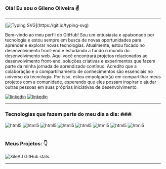 ### Olá! Eu sou o Gileno Oliveira ✌️
- - -
[![Typing SVG](https://readme-typing-svg.demolab.com/?lines=O+Melhor+da+vida+é+aprender;+bem+mais+do+que+já+se+sabe...)](https://git.io/typing-svg)

Bem-vindo ao meu perfil do GitHub! Sou um entusiasta e apaixonado por tecnologia e estou sempre em busca de novas oportunidades para aprender e explorar novas tecnologias. Atualmente, estou focado no desenvolvimento front-end e estudando a fundo o mundo do desenvolvimento web. 
Aqui você encontrará projetos relacionados ao desenvolvimento front-end, soluções criativas e experimentos que fazem parte da minha jornada de aprendizado contínuo.
Acredito que a colaboração e o compartilhamento de conhecimentos são essenciais no universo da tecnologia. Por isso, estou empolgado(a) em compartilhar meus projetos com a comunidade, esperando que eles possam inspirar e ajudar outras pessoas em suas próprias iniciativas de desenvolvimento.

[![linkedin](https://img.shields.io/badge/LinkedIn-0077B5?style=for-the-badge&logo=linkedin&logoColor=white)](https://www.linkedin.com/in/gileno-de-oliveira-rocha-b36b2a125/)
[![linkedin](https://img.shields.io/badge/gitlab-%23181717.svg?style=for-the-badge&logo=gitlab&logoColor=white)](https://github.com/XileAJ?tab=repositories/)

---

### Tecnologias que fazem parte do meu dia a dia: 🔥🔥🔥
<div style="display: inline_block">
    <img align="center" alt="html5"src="https://img.shields.io/badge/Visual_Studio-5C2D91?style=for-the-badge&logo=visual%20studio&logoColor=white">
    <img align="center" alt="html5"src="https://img.shields.io/badge/HTML5-E34F26?style=for-the-badge&logo=html5&logoColor=white">
    <img align="center" alt="html5"src="https://img.shields.io/badge/CSS3-1572B6?style=for-the-badge&logo=css3&logoColor=white">
    <img align="center" alt="html5"src="https://img.shields.io/badge/JavaScript-323330?style=for-the-badge&logo=javascript&logoColor=F7DF1E">
    <img align="center" alt="html5"src="https://img.shields.io/badge/git-%23F05033.svg?style=for-the-badge&logo=git&logoColor=white">
    <img align="center" alt="html5"src="https://img.shields.io/badge/react-%2320232a.svg?style=for-the-badge&logo=react&logoColor=%2361DAFB">
    <img align="center" alt="html5"src="https://img.shields.io/badge/tailwindcss-%2338B2AC.svg?style=for-the-badge&logo=tailwind-css&logoColor=white">
    <img align="center" alt="html5"src="https://img.shields.io/badge/Amazon_AWS-FF9900?style=for-the-badge&logo=amazonaws&logoColor=white">
</div>
<br>

### Meus Projetos: 👇






![XileAJ GitHub stats](https://github-readme-stats.vercel.app/api?username=XileAJ&show_icons=true&theme=tokyonight)

- - -


